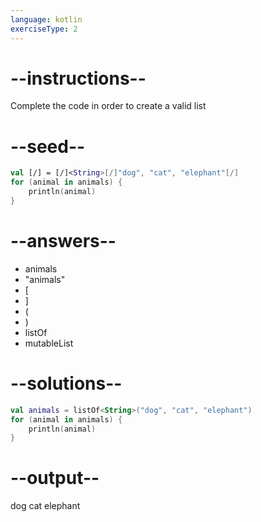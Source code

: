 ```yaml
---
language: kotlin
exerciseType: 2
---
```


# --instructions--

Complete the code in order to create a valid list

# --seed--

```kotlin
val [/] = [/]<String>[/]"dog", "cat", "elephant"[/]
for (animal in animals) {
    println(animal)
}
```

# --answers--

- animals
- "animals"
- [
- ]
- (
- )
- listOf
- mutableList

# --solutions--

```kotlin
val animals = listOf<String>("dog", "cat", "elephant")
for (animal in animals) {
    println(animal)
}
```

# --output--

dog
cat
elephant
